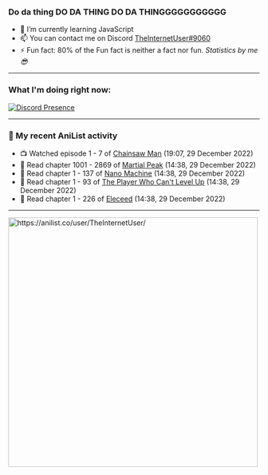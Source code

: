 ### Do da thing DO DA THING DO DA THINGGGGGGGGGGG

- 🌱 I’m currently learning JavaScript
- 📫 You can contact me on Discord [TheInternetUser#9060](https://discord.com/users/534117072796385300)
- ⚡ Fun fact: 80% of the Fun fact is neither a fact nor fun. _Statistics by me 😎_
<hr>
 
### What I'm doing right now:
[![Discord Presence](https://lanyard.cnrad.dev/api/534117072796385300)](https://discord.com/users/534117072796385300)
<hr>
  
### 🌸 My recent AniList activity

<!-- ANILIST_ACTIVITY:start -->

-   📺 Watched episode 1 - 7 of [Chainsaw Man](https://anilist.co/anime/127230) (19:07, 29 December 2022)
-   📖 Read chapter 1001 - 2869 of [Martial Peak](https://anilist.co/manga/104494) (14:38, 29 December 2022)
-   📖 Read chapter 1 - 137 of [Nano Machine](https://anilist.co/manga/120980) (14:38, 29 December 2022)
-   📖 Read chapter 1 - 93 of [The Player Who Can't Level Up](https://anilist.co/manga/130511) (14:38, 29 December 2022)
-   📖 Read chapter 1 - 226 of [Eleceed](https://anilist.co/manga/106929) (14:38, 29 December 2022)

<!-- ANILIST_ACTIVITY:end -->
<hr>

<img width="500" alt="https://anilist.co/user/TheInternetUser/" src="https://img.anili.st/User/929966"/>
